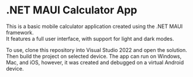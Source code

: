 # .NET MAUI Calculator App
This is a basic mobile calculator application created using the .NET MAUI framework.<br>
It features a full user interface, with support for light and dark modes.

To use, clone this repository into Visual Studio 2022 and open the solution. Then build the project on selected device.
The app can run on Windows, Mac, and iOS, however, it was created and debugged on a virtual Android device.
